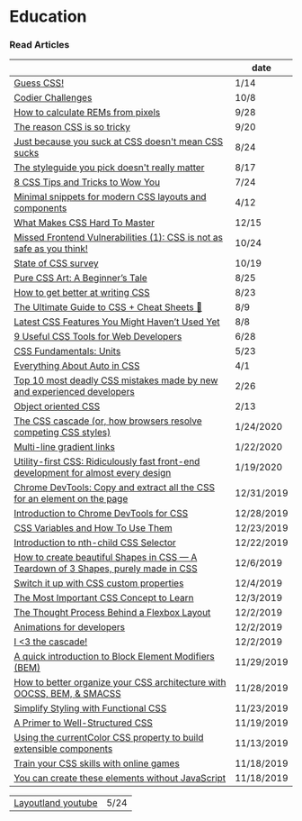 # Education

### Read Articles

|                                                                                                                                                                                                                  | date       |
| ---------------------------------------------------------------------------------------------------------------------------------------------------------------------------------------------------------------- | ---------- |
| [Guess CSS!](https://www.guess-css.app)                                                                                                                                                                          | 1/14       |
| [Codier Challenges](https://codier.io)                                                                                                                                                                           | 10/8       |
| [How to calculate REMs from pixels](https://typeofnan.dev/how-to-calculate-rems-from-pixels/)                                                                                                                    | 9/28       |
| [The reason CSS is so tricky](https://www.joshwcomeau.com/newsletter-issues/cfj-launch-01-the-reason-css-is-so-tricky/)                                                                                          | 9/20       |
| [Just because you suck at CSS doesn't mean CSS sucks](https://gomakethings.com/just-because-you-suck-at-css-doesnt-mean-css-sucks/)                                                                              | 8/24       |
| [The styleguide you pick doesn't really matter](https://gomakethings.com/the-styleguide-you-pick-doesnt-really-matter/)                                                                                          | 8/17       |
| [8 CSS Tips and Tricks to Wow You](https://radiant-brushlands-42789.herokuapp.com/betterprogramming.pub/8-css-tips-and-tricks-to-wow-you-3629175dd6e2)                                                           | 7/24       |
| [Minimal snippets for modern CSS layouts and components](https://smolcss.dev)                                                                                                                                    | 4/12       |
| [What Makes CSS Hard To Master](https://timseverien.com/posts/2020-12-06-what-makes-css-hard-to-master/)                                                                                                         | 12/15      |
| [Missed Frontend Vulnerabilities (1): CSS is not as safe as you think!](https://dev.to/mizadmehr/missed-frontend-vulnerabilities-1-css-is-not-as-safe-as-you-think-3l64)                                         | 10/24      |
| [State of CSS survey](https://survey.stateofjs.com/survey/state-of-css/2020/hhRnsxK2CHNLgwdhW/thanks)                                                                                                            | 10/19      |
| [Pure CSS Art: A Beginner’s Tale](https://blog.prototypr.io/pure-css-art-a-beginners-tale-2740ebf44199)                                                                                                          | 8/25       |
| [How to get better at writing CSS](https://medium.com/@thomlom/how-to-get-better-at-writing-css-a1732c32a72f)                                                                                                    | 8/23       |
| [The Ultimate Guide to CSS + Cheat Sheets 📑](https://medium.com/level-up-web/the-ultimate-guide-to-css-103b0f883de3)                                                                                            | 8/9        |
| [Latest CSS Features You Might Haven’t Used Yet](https://medium.com/swlh/latest-css-features-you-might-havent-used-yet-3af8227a67f3)                                                                             | 8/8        |
| [9 Useful CSS Tools for Web Developers](https://levelup.gitconnected.com/9-useful-css-tools-for-web-developers-4ae3e8747b8a)                                                                                     | 6/28       |
| [CSS Fundamentals: Units](https://itnext.io/css-fundametals-units-5f300594e68b)                                                                                                                                  | 5/23       |
| [Everything About Auto in CSS](https://ishadeed.com/article/auto-css/)                                                                                                                                           | 4/1        |
| [Top 10 most deadly CSS mistakes made by new and experienced developers](http://pop.frontendweekly.co/2Ld8My)                                                                                                    | 2/26       |
| [Object oriented CSS](https://www.slideshare.net/stubbornella/object-oriented-css)                                                                                                                               | 2/13       |
| [The CSS cascade (or, how browsers resolve competing CSS styles)](https://gomakethings.com/the-css-cascade-or-how-browsers-resolve-competing-css-styles/?mc\_cid=24d422864f\&mc\_eid=e9174ba77f)                 | 1/24/2020  |
| [Multi-line gradient links](https://zellwk.com/blog/multi-line-gradient-links/?ck\_subscriber\_id=420572458)                                                                                                     | 1/22/2020  |
| [Utility-first CSS: Ridiculously fast front-end development for almost every design](https://blog.usejournal.com/utility-first-css-ridiculously-fast-front-end-development-for-almost-every-design-503130d8fefc) | 1/19/2020  |
| [Chrome DevTools: Copy and extract all the CSS for an element on the page](https://umaar.com/dev-tips/201-extract-element-styles/)                                                                               | 12/31/2019 |
| [Introduction to Chrome DevTools for CSS](https://medium.com/better-programming/introduction-to-chrome-devtools-for-css-8d0f90ac860b)                                                                            | 12/28/2019 |
| [CSS Variables and How To Use Them](https://medium.com/@shahedn/css-variables-and-how-to-use-them-bd9724cb6566)                                                                                                  | 12/23/2019 |
| [Introduction to nth-child CSS Selector](https://medium.com/better-programming/introduction-to-nth-child-css-selector-9a94c9f00268)                                                                              | 12/22/2019 |
| [How to create beautiful Shapes in CSS — A Teardown of 3 Shapes, purely made in CSS](https://itnext.io/how-to-create-beautiful-shapes-in-css-a-teardown-of-3-shapes-purely-made-in-css-c3ac7cb99c4)              | 12/6/2019  |
| [Switch it up with CSS custom properties](https://css.christmas/2019/2)                                                                                                                                          | 12/4/2019  |
| [The Most Important CSS Concept to Learn](https://medium.com/free-code-camp/the-most-important-css-concept-to-learn-8e929c944a19)                                                                                | 12/3/2019  |
| [The Thought Process Behind a Flexbox Layout](https://css-tricks.com/the-thought-process-behind-a-flexbox-layout/)                                                                                               | 12/2/2019  |
| [Animations for developers](https://dev.to/iamschulz/animation-for-developers-c4b)                                                                                                                               | 12/2/2019  |
| [I <3 the cascade!](https://gomakethings.com/i-3-the-cascade)                                                                                                                                                    | 12/2/2019  |
| [A quick introduction to Block Element Modifiers (BEM)](https://medium.com/free-code-camp/a-quick-introduction-to-block-element-modifiers-bem-9df46d29b64c)                                                      | 11/29/2019 |
| [How to better organize your CSS architecture with OOCSS, BEM, & SMACSS](https://medium.com/free-code-camp/how-to-better-organize-your-css-architecture-with-oocss-bem-smacss-65e8a5c207c0)                      | 11/28/2019 |
| [Simplify Styling with Functional CSS](https://blog.prototypr.io/simplify-styling-with-functional-css-7b3e4edc2243)                                                                                              | 11/23/2019 |
| [A Primer to Well-Structured CSS](https://journal.highlandsolutions.com/a-primer-to-well-structured-css-96ce61b184f6)                                                                                            | 11/19/2019 |
| [Using the currentColor CSS property to build extensible components](https://gomakethings.com/using-the-currentcolor-css-property-to-build-extensible-components/)                                               | 11/13/2019 |
| [Train your CSS skills with online games ](https://dev.to/paco\_ita/train-your-css-skills-with-online-games-4ah3)                                                                                                | 11/18/2019 |
| [You can create these elements without JavaScript](https://dev.to/adrianbdesigns/you-can-create-these-elements-without-javascript-525a)                                                                          | 11/18/2019 |

|                                                                                |      |
| ------------------------------------------------------------------------------ | ---- |
| [Layoutland youtube](https://www.youtube.com/channel/UC7TizprGknbDalbHplROtag) | 5/24 |
